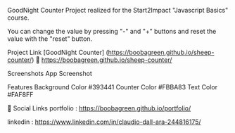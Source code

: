 GoodNight Counter
Project realized for the Start2Impact "Javascript Basics" course.

You can change the value by pressing "-" and "+" buttons and reset the value with the "reset" button.

Project Link
[GoodNight Counter] (https://boobagreen.github.io/sheep-counter/)
🔗 https://boobagreen.github.io/sheep-counter/

Screenshots
App Screenshot

Features
Background Color #393441
Counter Color #FBBA83
Text Color #FAF8FF

🔗 Social Links
portfolio : https://boobagreen.github.io/portfolio/

linkedin : https://www.linkedin.com/in/claudio-dall-ara-244816175/
